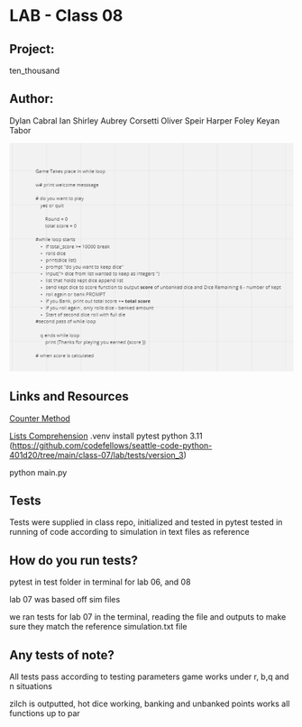 # LAB - Class 08

## Project: 

ten_thousand

## Author: 

Dylan Cabral
Ian Shirley 
Aubrey Corsetti
Oliver Speir
Harper Foley
Keyan Tabor

![Psuedo code for Lab 07](psuedo_code_lab_07.png)
## Links and Resources

[Counter Method](https://realpython.com/python-counter/)

[Lists Comprehension](https://www.pythonforbeginners.com/basics/list-comprehensions-in-python)
.venv
install pytest
python 3.11
(https://github.com/codefellows/seattle-code-python-401d20/tree/main/class-07/lab/tests/version_3)


python main.py

## Tests
Tests were supplied in class repo, initialized and tested in pytest
tested in running of code according to simulation in text files as reference

## How do you run tests?
pytest in test folder in terminal for lab 06, and 08

lab 07 was based off sim files

we ran tests for lab 07 in the terminal, reading the file and outputs to make sure they 
match the reference simulation.txt file

## Any tests of note?
All tests pass according to testing parameters
game works under r, b,q and n situations

zilch is outputted, hot dice working, banking and unbanked points works all functions up to par